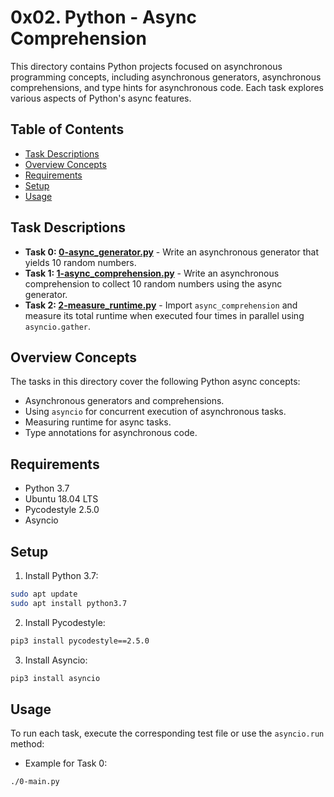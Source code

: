 # 0x02. Python - Async Comprehension

This directory contains Python projects focused on asynchronous programming concepts, including asynchronous generators, asynchronous comprehensions, and type hints for asynchronous code. Each task explores various aspects of Python's async features.

## Table of Contents

- [Task Descriptions](#task-descriptions)
- [Overview Concepts](#overview-concepts)
- [Requirements](#requirements)
- [Setup](#setup)
- [Usage](#usage)

## Task Descriptions

- **Task 0: [0-async_generator.py](0x02-python_async_comprehension/0-async_generator.py)** - Write an asynchronous generator that yields 10 random numbers.
- **Task 1: [1-async_comprehension.py](0x02-python_async_comprehension/1-async_comprehension.py)** - Write an asynchronous comprehension to collect 10 random numbers using the async generator.
- **Task 2: [2-measure_runtime.py](0x02-python_async_comprehension/2-measure_runtime.py)** - Import `async_comprehension` and measure its total runtime when executed four times in parallel using `asyncio.gather`.

## Overview Concepts

The tasks in this directory cover the following Python async concepts:

- Asynchronous generators and comprehensions.
- Using `asyncio` for concurrent execution of asynchronous tasks.
- Measuring runtime for async tasks.
- Type annotations for asynchronous code.

## Requirements

- Python 3.7
- Ubuntu 18.04 LTS
- Pycodestyle 2.5.0
- Asyncio

## Setup

1. Install Python 3.7:

```bash
sudo apt update
sudo apt install python3.7
```

2. Install Pycodestyle:

```bash
pip3 install pycodestyle==2.5.0
```

3. Install Asyncio:

```bash
pip3 install asyncio
```

## Usage

To run each task, execute the corresponding test file or use the `asyncio.run` method:

- Example for Task 0:

```bash
./0-main.py
```
